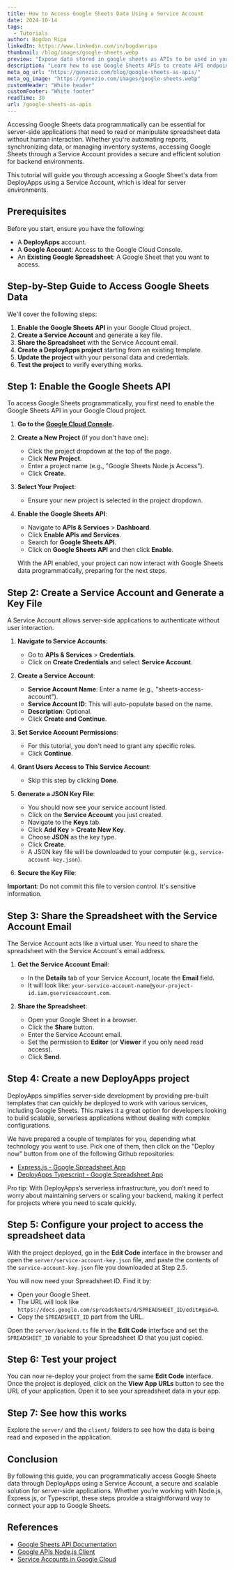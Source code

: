 ```yaml
---
title: How to Access Google Sheets Data Using a Service Account
date: 2024-10-14
tags:
  - Tutorials
author: Bogdan Ripa
linkedIn: https://www.linkedin.com/in/bogdanripa
thumbnail: /blog/images/google-sheets.webp
preview: "Expose data stored in google sheets as APIs to be used in your DeployApps projects."
description: "Learn how to use Google Sheets APIs to create API endpoints. Follow our detailed guide."
meta_og_url: "https://genezio.com/blog/google-sheets-as-apis/"
meta_og_image: "https://genezio.com/images/google-sheets.webp"
customHeader: "White header"
customFooter: "White footer"
readTime: 30
url: /google-sheets-as-apis
---
```


Accessing Google Sheets data programmatically can be essential for server-side applications that need to read or manipulate spreadsheet data without human interaction. Whether you're automating reports, synchronizing data, or managing inventory systems, accessing Google Sheets through a Service Account provides a secure and efficient solution for backend environments.

This tutorial will guide you through accessing a Google Sheet's data from DeployApps using a Service Account, which is ideal for server environments.

## Prerequisites

Before you start, ensure you have the following:

- A **DeployApps** account.
- A **Google Account**: Access to the Google Cloud Console.
- An **Existing Google Spreadsheet**: A Google Sheet that you want to access.

## Step-by-Step Guide to Access Google Sheets Data

We'll cover the following steps:

1. **Enable the Google Sheets API** in your Google Cloud project.
2. **Create a Service Account** and generate a key file.
3. **Share the Spreadsheet** with the Service Account email.
4. **Create a DeployApps project** starting from an existing template.
5. **Update the project** with your personal data and credentials.
6. **Test the project** to verify everything works.

## Step 1: Enable the Google Sheets API

To access Google Sheets programmatically, you first need to enable the Google Sheets API in your Google Cloud project.

1. **Go to the [Google Cloud Console](https://console.cloud.google.com/).**

2. **Create a New Project** (if you don't have one):

   - Click the project dropdown at the top of the page.
   - Click **New Project**.
   - Enter a project name (e.g., "Google Sheets Node.js Access").
   - Click **Create**.

3. **Select Your Project**:

   - Ensure your new project is selected in the project dropdown.

4. **Enable the Google Sheets API**:

   - Navigate to **APIs & Services** > **Dashboard**.
   - Click **Enable APIs and Services**.
   - Search for **Google Sheets API**.
   - Click on **Google Sheets API** and then click **Enable**.

   With the API enabled, your project can now interact with Google Sheets data programmatically, preparing for the next steps.

## Step 2: Create a Service Account and Generate a Key File

A Service Account allows server-side applications to authenticate without user interaction.

1. **Navigate to Service Accounts**:

   - Go to **APIs & Services** > **Credentials**.
   - Click on **Create Credentials** and select **Service Account**.

2. **Create a Service Account**:

   - **Service Account Name**: Enter a name (e.g., "sheets-access-account").
   - **Service Account ID**: This will auto-populate based on the name.
   - **Description**: Optional.
   - Click **Create and Continue**.

3. **Set Service Account Permissions**:

   - For this tutorial, you don't need to grant any specific roles.
   - Click **Continue**.

4. **Grant Users Access to This Service Account**:

   - Skip this step by clicking **Done**.

5. **Generate a JSON Key File**:

   - You should now see your service account listed.
   - Click on the **Service Account** you just created.
   - Navigate to the **Keys** tab.
   - Click **Add Key** > **Create New Key**.
   - Choose **JSON** as the key type.
   - Click **Create**.
   - A JSON key file will be downloaded to your computer (e.g., `service-account-key.json`).

6. **Secure the Key File**:

**Important**: Do not commit this file to version control. It's sensitive information.

## Step 3: Share the Spreadsheet with the Service Account Email

The Service Account acts like a virtual user. You need to share the spreadsheet with the Service Account's email address.

1. **Get the Service Account Email**:

   - In the **Details** tab of your Service Account, locate the **Email** field.
   - It will look like: `your-service-account-name@your-project-id.iam.gserviceaccount.com`.

2. **Share the Spreadsheet**:

   - Open your Google Sheet in a browser.
   - Click the **Share** button.
   - Enter the Service Account email.
   - Set the permission to **Editor** (or **Viewer** if you only need read access).
   - Click **Send**.

## Step 4: Create a new DeployApps project

DeployApps simplifies server-side development by providing pre-built templates that can quickly be deployed to work with various services, including Google Sheets. This makes it a great option for developers looking to build scalable, serverless applications without dealing with complex configurations.

We have prepared a couple of templates for you, depending what technology you want to use. Pick one of them, then click on the "Deploy now" button from one of the following Github repositories:

- [Express.js - Google Spreadsheet App](https://github.com/Genez-io/google-sheets-as-apis-expressjs?tab=readme-ov-file#deploy)
- [DeployApps Typescript - Google Spreadsheet App](https://github.com/Genez-io/google-sheets-as-apis-typesafe?tab=readme-ov-file#deploy)

Pro tip: With DeployApps’s serverless infrastructure, you don’t need to worry about maintaining servers or scaling your backend, making it perfect for projects where you need to scale quickly.

## Step 5: Configure your project to access the spreadsheet data

With the project deployed, go in the **Edit Code** interface in the browser and open the `server/service-account-key.json` file, and paste the contents of the `service-account-key.json` file you downloaded at Step 2.5.

You will now need your Spreadsheet ID. Find it by:

- Open your Google Sheet.
- The URL will look like `https://docs.google.com/spreadsheets/d/SPREADSHEET_ID/edit#gid=0`.
- Copy the `SPREADSHEET_ID` part from the URL.

Open the `server/backend.ts` file in the **Edit Code** interface and set the `SPREADSHEET_ID` variable to your Spreadsheet ID that you just copied.

## Step 6: Test your project

You can now re-deploy your project from the same **Edit Code** interface. Once the project is deployed, click on the **View App URLs** button to see the URL of your application. Open it to see your spreadsheet data in your app.

## Step 7: See how this works

Explore the `server/` and the `client/` folders to see how the data is being read and exposed in the application.

## Conclusion

By following this guide, you can programmatically access Google Sheets data through DeployApps using a Service Account, a secure and scalable solution for server-side applications. Whether you’re working with Node.js, Express.js, or Typescript, these steps provide a straightforward way to connect your app to Google Sheets.

## References

- [Google Sheets API Documentation](https://developers.google.com/sheets/api)
- [Google APIs Node.js Client](https://github.com/googleapis/google-api-nodejs-client)
- [Service Accounts in Google Cloud](https://cloud.google.com/iam/docs/service-accounts)
